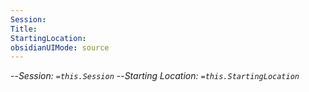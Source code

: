```yaml
---
Session: 
Title: 
StartingLocation: 
obsidianUIMode: source
---
```

--*Session: `=this.Session`*
--*Starting Location: `=this.StartingLocation`*

